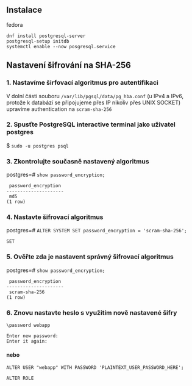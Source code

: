 ## Instalace
fedora
```
dnf install postgresql-server
postgresql-setup initdb
systemctl enable --now posgresql.service
```

## Nastavení šifrování na SHA-256

### 1. Nastavíme širfovací algoritmus pro autentifikaci
V dolní části souboru `/var/lib/pgsql/data/pg_hba.conf` (u IPv4 a IPv6, protože k databází se připojujeme přes IP nikoliv přes UNIX SOCKET) upravíme authentication na `scram-sha-256`

### 2. Spusťte PostgreSQL interactive terminal jako uživatel postgres
$ `sudo -u postgres psql`

### 3. Zkontrolujte současně nastavený algoritmus
postgres=# `show password_encryption;`
```
 password_encryption 
---------------------
 md5
(1 row)
```

### 4. Nastavte šifrovací algoritmus
postgres=# `ALTER SYSTEM SET password_encryption = 'scram-sha-256';`
```
SET
```

### 5. Ověřte zda je nastavent správný šifrovací algoritmus
postgres=# `show password_encryption;`
```
 password_encryption 
---------------------
 scram-sha-256
(1 row)
```

### 6. Znovu nastavte heslo s využitím nově nastavené šifry
`\password webapp`
```
Enter new password:
Enter it again:
```
#### nebo 
`ALTER USER "webapp" WITH PASSWORD 'PLAINTEXT_USER_PASSWORD_HERE';`
```
ALTER ROLE
```
